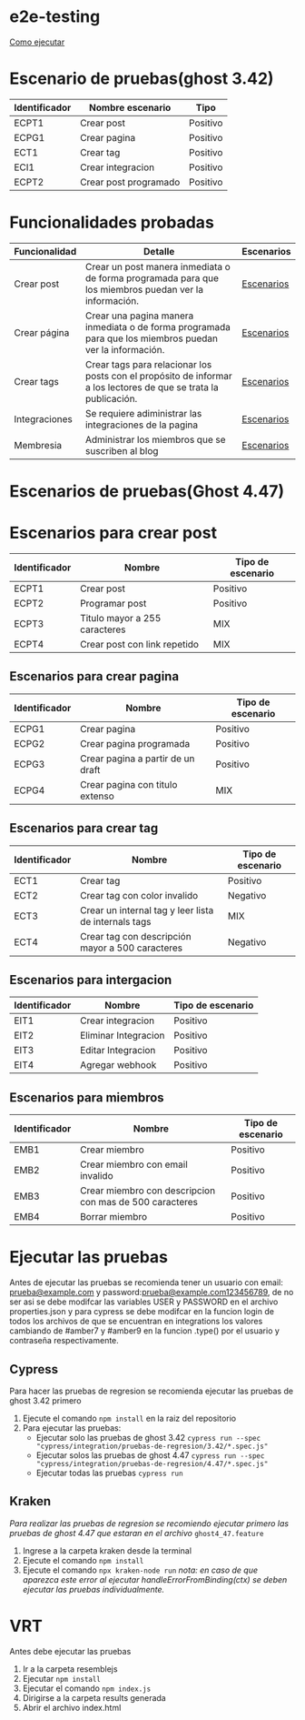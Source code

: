 # e2e-testing 
[Como ejecutar](#Ejecutar-las-pruebas)
# Escenario de pruebas(ghost 3.42)
| Identificador | Nombre escenario      | Tipo     |
|---------------|-----------------------|----------|
|  ECPT1        | Crear post            | Positivo |
| ECPG1         | Crear pagina          | Positivo |
| ECT1          | Crear tag             | Positivo |
| ECI1          | Crear integracion     | Positivo |
| ECPT2         | Crear post programado | Positivo |
# Funcionalidades probadas 
| Funcionalidad | Detalle                                                                                                            | Escenarios |
|---------------|--------------------------------------------------------------------------------------------------------------------|------------|
| Crear post    | Crear un post manera inmediata o de forma programada para que los miembros puedan ver la información.              | [Escenarios](#Escenarios-para-crear-post)           |
| Crear página  | Crear una pagina manera inmediata o de forma programada para que los miembros puedan ver la información.           |    [Escenarios](#Escenarios-para-crear-pagina)        |
| Crear tags    | Crear tags para relacionar los posts con el propósito de informar a los lectores de que se trata la publicación.   | [Escenarios](#Escenarios-para-crear-tag)           |
| Integraciones | Se requiere adiministrar las integraciones de la pagina                                                            | [Escenarios](#Escenarios-para-intergacion)           |
| Membresia     | Administrar los miembros que se suscriben al blog                                                                  |      [Escenarios](#Escenarios-para-miembros)      |

# Escenarios de pruebas(Ghost 4.47)
# Escenarios para crear post
| Identificador | Nombre                        | Tipo de escenario |
|---------------|-------------------------------|-------------------|
| ECPT1         | Crear post                    | Positivo          |
| ECPT2         | Programar post                | Positivo          |
| ECPT3         | Titulo mayor a 255 caracteres | MIX               |
| ECPT4         | Crear post con link repetido  | MIX               |

## Escenarios para crear pagina
| Identificador | Nombre                            | Tipo de escenario |
|---------------|-----------------------------------|-------------------|
| ECPG1         | Crear pagina                      | Positivo          |
| ECPG2         | Crear pagina programada           | Positivo          |
| ECPG3         | Crear pagina a partir de un draft | Positivo          |
| ECPG4         | Crear pagina con titulo extenso   | MIX               |

## Escenarios para crear tag
| Identificador | Nombre                                               | Tipo de escenario |
|---------------|------------------------------------------------------|-------------------|
| ECT1          | Crear tag                                            | Positivo          |
| ECT2          | Crear tag con color invalido                         | Negativo          |
| ECT3          | Crear un internal tag y leer lista de internals tags | MIX               |
| ECT4          | Crear tag con descripción mayor a 500 caracteres     | Negativo          |

## Escenarios para intergacion
| Identificador | Nombre               | Tipo de escenario |
|---------------|----------------------|-------------------|
| EIT1          | Crear integracion    | Positivo          |
| EIT2          | Eliminar Integracion | Positivo          |
| EIT3          | Editar Integracion   | Positivo          |
| EIT4          | Agregar webhook      | Positivo          |

## Escenarios para miembros
| Identificador | Nombre                                                  | Tipo de escenario |
|---------------|---------------------------------------------------------|-------------------|
| EMB1          | Crear miembro                                           | Positivo          |
| EMB2          | Crear miembro con email invalido                        | Positivo          |
| EMB3          | Crear miembro con descripcion con mas de 500 caracteres | Positivo          |
| EMB4          | Borrar miembro                                          | Positivo          |

# Ejecutar las pruebas

Antes de ejecutar las pruebas se recomienda tener un usuario con email: prueba@example.com y password:prueba@example.com123456789, de no ser asi se debe modifcar las variables USER y PASSWORD en el archivo properties.json y para cypress se debe modifcar en la funcion login de todos los archivos de que se encuentran en integrations los valores cambiando de #amber7 y #amber9 en la funcion .type() por el usuario y contraseña respectivamente.

## Cypress 
Para hacer las pruebas de regresion se recomienda ejecutar las pruebas de ghost 3.42 primero
1. Ejecute el comando `npm install` en la raiz del repositorio
2. Para ejecutar las pruebas:
   * Ejecutar solo las pruebas de ghost 3.42 `cypress run --spec "cypress/integration/pruebas-de-regresion/3.42/*.spec.js"`
   * Ejecutar solos las pruebas de ghost 4.47 `cypress run --spec "cypress/integration/pruebas-de-regresion/4.47/*.spec.js"`
   * Ejecutar todas las pruebas `cypress run`

## Kraken
*Para realizar las pruebas de regresion se recomiendo ejecutar primero las pruebas de ghost 4.47 que estaran en el archivo* `ghost4_47.feature`
 <br>

1. Ingrese a la carpeta kraken desde la terminal 
2. Ejecute el comando `npm install`
3. Ejecute el comando `npx kraken-node run` 
 *nota: en caso de que aparezca este error al ejecutar handleErrorFromBinding(ctx) se deben ejecutar las pruebas individualmente.*

# VRT
Antes debe ejecutar las pruebas
1. Ir a la carpeta resemblejs
2. Ejecutar `npm install`
3. Ejecutar el comando `npm index.js`
4. Dirigirse a la carpeta results generada
5. Abrir el archivo index.html


